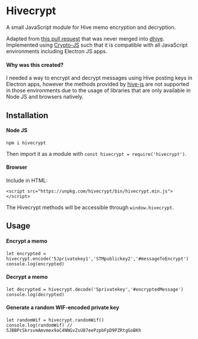 # Hivecrypt

A small JavaScript module for Hive memo encryption and decryption.

Adapted from [this pull request](https://peakd.com/hive-139531/@tngflx/contribution-to-dhive-added-memo-encryption-and-decrypt-feature) that was never merged into [dhive](https://gitlab.syncad.com/hive/dhive). Implemented using [Crypto-JS](https://github.com/brix/crypto-js) such that it is compatible with all JavaScript environments including Electron JS apps.

#### Why was this created?

I needed a way to encrypt and decrypt messages using Hive posting keys in Electron apps, however the methods provided by [hive-js](https://gitlab.syncad.com/hive/hive-js) are not supported in those environments due to the usage of libraries that are only available in Node JS and browsers natively.

## Installation
#### Node JS
```
npm i hivecrypt
```

Then import it as a module with `const hivecrypt = require('hivecrypt')`.

#### Browser
Include in HTML:
```
<script src="https://unpkg.com/hivecrypt/bin/hivecrypt.min.js"></script>
```
The Hivecrypt methods will be accessible through `window.hivecrypt`.

## Usage
#### Encrypt a memo
```
let encrypted = hivecrypt.encode('5Jprivatekey1','STMpublickey2','#messageToEncrypt')
console.log(encrypted)
```

#### Decrypt a memo
```
let decrypted = hivecrypt.decode('5privatekey','#encryptedMessage')
console.log(decrypted)
```

#### Generate a random WIF-encoded private key
```
let randomWif = hivecrypt.randomWif()
console.log(randomWif) // 5JBBPcSkrsvmAmvmex9aC4NNGvZsU87eePzpbFpD9PZRtgGoBKh
```